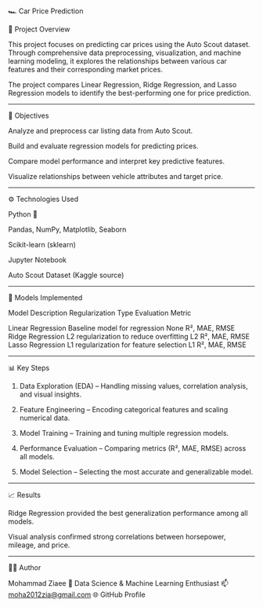 🏎 Car Price Prediction

📘 Project Overview

This project focuses on predicting car prices using the Auto Scout dataset.
Through comprehensive data preprocessing, visualization, and machine learning modeling, it explores the relationships between various car features and their corresponding market prices.

The project compares Linear Regression, Ridge Regression, and Lasso Regression models to identify the best-performing one for price prediction.

---

🧠 Objectives

Analyze and preprocess car listing data from Auto Scout.

Build and evaluate regression models for predicting prices.

Compare model performance and interpret key predictive features.

Visualize relationships between vehicle attributes and target price.


---

⚙ Technologies Used

Python 🐍

Pandas, NumPy, Matplotlib, Seaborn

Scikit-learn (sklearn)

Jupyter Notebook

Auto Scout Dataset (Kaggle source)



---

🧩 Models Implemented

Model	Description	Regularization Type	Evaluation Metric

Linear Regression	Baseline model for regression	None	R², MAE, RMSE
Ridge Regression	L2 regularization to reduce overfitting	L2	R², MAE, RMSE
Lasso Regression	L1 regularization for feature selection	L1	R², MAE, RMSE



---

📊 Key Steps

1. Data Exploration (EDA) – Handling missing values, correlation analysis, and visual insights.


2. Feature Engineering – Encoding categorical features and scaling numerical data.


3. Model Training – Training and tuning multiple regression models.


4. Performance Evaluation – Comparing metrics (R², MAE, RMSE) across all models.


5. Model Selection – Selecting the most accurate and generalizable model.




---

📈 Results

Ridge Regression provided the best generalization performance among all models.

Visual analysis confirmed strong correlations between horsepower, mileage, and price.


---

👨‍💻 Author

Mohammad Ziaee
📍 Data Science & Machine Learning Enthusiast
📫 moha2012zia@gmail.com
🌐 GitHub Profile
